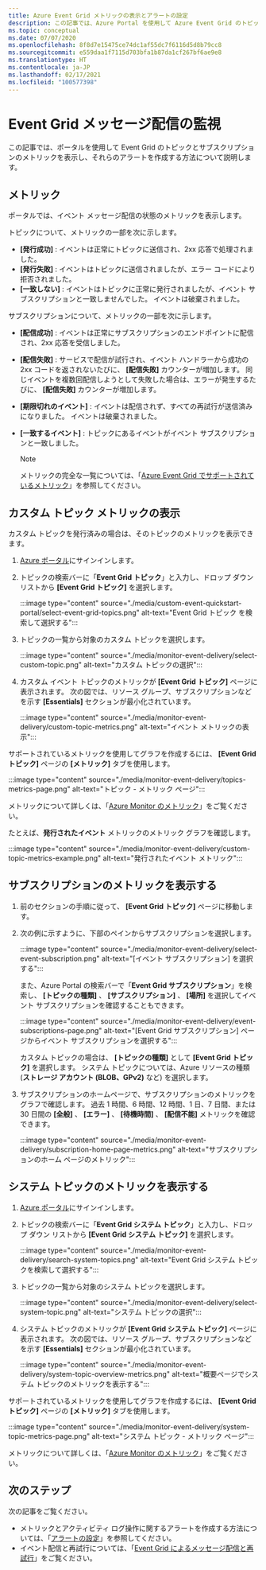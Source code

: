 ```yaml
---
title: Azure Event Grid メトリックの表示とアラートの設定
description: この記事では、Azure Portal を使用して Azure Event Grid のトピックとサブスクリプションのメトリックを表示し、それらのアラートを作成する方法について説明します。
ms.topic: conceptual
ms.date: 07/07/2020
ms.openlocfilehash: 8f8d7e15475ce74dc1af55dc7f6116d5d8b79cc8
ms.sourcegitcommit: e559daa1f7115d703bfa1b87da1cf267bf6ae9e8
ms.translationtype: HT
ms.contentlocale: ja-JP
ms.lasthandoff: 02/17/2021
ms.locfileid: "100577398"
---
```

# <a name="monitor-event-grid-message-delivery"></a>Event Grid メッセージ配信の監視 
この記事では、ポータルを使用して Event Grid のトピックとサブスクリプションのメトリックを表示し、それらのアラートを作成する方法について説明します。 

## <a name="metrics"></a>メトリック

ポータルでは、イベント メッセージ配信の状態のメトリックを表示します。

トピックについて、メトリックの一部を次に示します。

* **[発行成功]** : イベントは正常にトピックに送信され、2xx 応答で処理されました。
* **[発行失敗]** : イベントはトピックに送信されましたが、エラー コードにより拒否されました。
* **[一致しない]** : イベントはトピックに正常に発行されましたが、イベント サブスクリプションと一致しませんでした。 イベントは破棄されました。

サブスクリプションについて、メトリックの一部を次に示します。

* **[配信成功]** : イベントは正常にサブスクリプションのエンドポイントに配信され、2xx 応答を受信しました。
* **[配信失敗]** : サービスで配信が試行され、イベント ハンドラーから成功の 2xx コードを返されないたびに、 **[配信失敗]** カウンターが増加します。 同じイベントを複数回配信しようとして失敗した場合は、エラーが発生するたびに、 **[配信失敗]** カウンターが増加します。
* **[期限切れのイベント]** : イベントは配信されず、すべての再試行が送信済みになりました。 イベントは破棄されました。
* **[一致するイベント]** : トピックにあるイベントがイベント サブスクリプションと一致しました。

    > [!NOTE]
    > メトリックの完全な一覧については、「[Azure Event Grid でサポートされているメトリック](metrics.md)」を参照してください。

## <a name="view-custom-topic-metrics"></a>カスタム トピック メトリックの表示

カスタム トピックを発行済みの場合は、そのトピックのメトリックを表示できます。 

1. [Azure ポータル](https://portal.azure.com/)にサインインします。
2. トピックの検索バーに「**Event Grid トピック**」と入力し、ドロップ ダウン リストから **[Event Grid トピック]** を選択します。 

    :::image type="content" source="./media/custom-event-quickstart-portal/select-event-grid-topics.png" alt-text="Event Grid トピック を検索して選択する":::
3. トピックの一覧から対象のカスタム トピックを選択します。 

    :::image type="content" source="./media/monitor-event-delivery/select-custom-topic.png" alt-text="カスタム トピックの選択":::
4. カスタム イベント トピックのメトリックが **[Event Grid トピック]** ページに表示されます。 次の図では、リソース グループ、サブスクリプションなどを示す **[Essentials]** セクションが最小化されています。 

    :::image type="content" source="./media/monitor-event-delivery/custom-topic-metrics.png" alt-text="イベント メトリックの表示":::

サポートされているメトリックを使用してグラフを作成するには、 **[Event Grid トピック]** ページの **[メトリック]** タブを使用します。

:::image type="content" source="./media/monitor-event-delivery/topics-metrics-page.png" alt-text="トピック - メトリック ページ":::

メトリックについて詳しくは、「[Azure Monitor のメトリック](../azure-monitor/essentials/data-platform-metrics.md)」をご覧ください。

たとえば、**発行されたイベント** メトリックのメトリック グラフを確認します。

:::image type="content" source="./media/monitor-event-delivery/custom-topic-metrics-example.png" alt-text="発行されたイベント メトリック":::


## <a name="view-subscription-metrics"></a>サブスクリプションのメトリックを表示する
1. 前のセクションの手順に従って、 **[Event Grid トピック]** ページに移動します。 
2. 次の例に示すように、下部のペインからサブスクリプションを選択します。 

    :::image type="content" source="./media/monitor-event-delivery/select-event-subscription.png" alt-text="[イベント サブスクリプション] を選択する":::    

    また、Azure Portal の検索バーで「**Event Grid サブスクリプション**」を検索し、 **[トピックの種類]** 、 **[サブスクリプション]** 、 **[場所]** を選択してイベント サブスクリプションを確認することもできます。 

    :::image type="content" source="./media/monitor-event-delivery/event-subscriptions-page.png" alt-text="[Event Grid サブスクリプション] ページからイベント サブスクリプションを選択する":::        

    カスタム トピックの場合は、 **[トピックの種類]** として **[Event Grid トピック]** を選択します。 システム トピックについては、Azure リソースの種類 (**ストレージ アカウント (BLOB、GPv2)** など) を選択します。 
3. サブスクリプションのホームページで、サブスクリプションのメトリックをグラフで確認します。 過去 1 時間、6 時間、12 時間、1 日、7 日間、または 30 日間の **[全般]** 、 **[エラー]** 、 **[待機時間]** 、 **[配信不能]** メトリックを確認できます。 

    :::image type="content" source="./media/monitor-event-delivery/subscription-home-page-metrics.png" alt-text="サブスクリプションのホーム ページのメトリック":::    

## <a name="view-system-topic-metrics"></a>システム トピックのメトリックを表示する

1. [Azure ポータル](https://portal.azure.com/)にサインインします。
2. トピックの検索バーに「**Event Grid システム トピック**」と入力し、ドロップ ダウン リストから **[Event Grid システム トピック]** を選択します。 

    :::image type="content" source="./media/monitor-event-delivery/search-system-topics.png" alt-text="Event Grid システム トピックを検索して選択する":::
3. トピックの一覧から対象のシステム トピックを選択します。 

    :::image type="content" source="./media/monitor-event-delivery/select-system-topic.png" alt-text="システム トピックの選択":::
4. システム トピックのメトリックが **[Event Grid システム トピック]** ページに表示されます。 次の図では、リソース グループ、サブスクリプションなどを示す **[Essentials]** セクションが最小化されています。 

    :::image type="content" source="./media/monitor-event-delivery/system-topic-overview-metrics.png" alt-text="概要ページでシステム トピックのメトリックを表示する":::

サポートされているメトリックを使用してグラフを作成するには、 **[Event Grid トピック]** ページの **[メトリック]** タブを使用します。

:::image type="content" source="./media/monitor-event-delivery/system-topic-metrics-page.png" alt-text="システム トピック - メトリック ページ":::

メトリックについて詳しくは、「[Azure Monitor のメトリック](../azure-monitor/essentials/data-platform-metrics.md)」をご覧ください。


## <a name="next-steps"></a>次のステップ
次の記事をご覧ください。

- メトリックとアクティビティ ログ操作に関するアラートを作成する方法については、「[アラートの設定](set-alerts.md)」を参照してください。
- イベント配信と再試行については、「[Event Grid によるメッセージ配信と再試行](delivery-and-retry.md)」をご覧ください。
